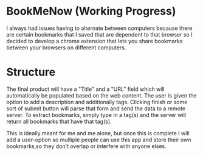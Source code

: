 # BookMeNow (Working Progress)

I always had issues having to alternate between computers because there are certain bookmarks that I saved that are dependent to that browser so I decided to develop a chrome extension that lets you share bookmarks between your browsers on different computers.


# Structure
The final product will have a "Title" and a "URL" field which will automatically be populated based on the web content. The user is given the option to add a description and additionally tags. Clicking finish or some sort of submit button will parse that form and send the data to a remote server. To extract bookmarks, simply type in a tag(s) and the server will return all bookmarks that have that tag(s). 

This is ideally meant for me and me alone, but once this is complete I will add a user-option so multiple people can use this app and store their own bookmarks,so they don't overlap or interfere with anyone elses.

